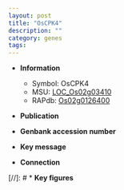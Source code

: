 ```yaml
---
layout: post
title: "OsCPK4"
description: ""
category: genes
tags: 
---
```


* **Information**  
    + Symbol: OsCPK4  
    + MSU: [LOC_Os02g03410](http://rice.uga.edu/cgi-bin/ORF_infopage.cgi?orf=LOC_Os02g03410)  
    + RAPdb: [Os02g0126400](http://rapdb.dna.affrc.go.jp/viewer/gbrowse_details/irgsp1?name=Os02g0126400)  

* **Publication**  

* **Genbank accession number**  

* **Key message**  

* **Connection**  

[//]: # * **Key figures**  


